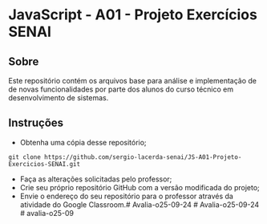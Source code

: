 # JavaScript - A01 - Projeto Exercícios SENAI

## Sobre

Este repositório contém os arquivos base para análise e implementação de de novas funcionalidades por parte dos alunos do curso técnico em desenvolvimento de sistemas.

## Instruções

* Obtenha uma cópia desse repositório; 
```console
git clone https://github.com/sergio-lacerda-senai/JS-A01-Projeto-Exercicios-SENAI.git
```
* Faça as alterações solicitadas pelo professor;
* Crie seu próprio repositório GitHub com a versão modificada do projeto;
* Envie o endereço do seu repositório para o professor através da atividade do Google Classroom.#   A v a l i a - o 2 5 - 0 9 - 2 4  
 #   A v a l i a - o 2 5 - 0 9 - 2 4  
 #   a v a l i a - o 2 5 - 0 9  
 